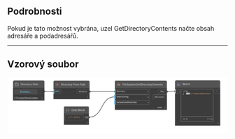 ## Podrobnosti
Pokud je tato možnost vybrána, uzel GetDirectoryContents načte obsah adresáře a podadresářů.
___
## Vzorový soubor

![GetDirectoryContents](./DSCore.IO.FileSystem.GetDirectoryContents_img.jpg)

